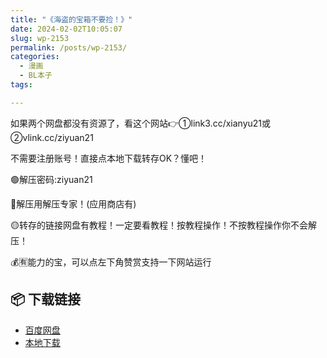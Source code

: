 ```yaml
---
title: "《海盗的宝箱不要捡！》"
date: 2024-02-02T10:05:07
slug: wp-2153
permalink: /posts/wp-2153/
categories:
  - 漫画
  - BL本子
tags:

---
```


如果两个网盘都没有资源了，看这个网站👉①link3.cc/xianyu21或②vlink.cc/ziyuan21

不需要注册账号！直接点本地下载转存OK？懂吧！

🟢解压密码:ziyuan21

🔵解压用解压专家！(应用商店有)

🟡转存的链接网盘有教程！一定要看教程！按教程操作！不按教程操作你不会解压！

💰🈶能力的宝，可以点左下角赞赏支持一下网站运行

## 📦 下载链接
- [百度网盘](https://blziyuan21.com/pay-download/2153?key=9836e93191&down_id=0)
- [本地下载](https://blziyuan21.com/pay-download/2153?key=9836e93191&down_id=1)

